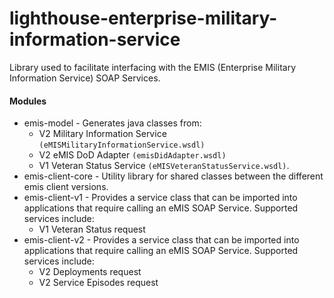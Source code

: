 # lighthouse-enterprise-military-information-service
Library used to facilitate interfacing with the EMIS (Enterprise Military Information Service) SOAP Services.

#### Modules
* emis-model - Generates java classes from:
    * V2 Military Information Service `(eMISMilitaryInformationService.wsdl)`
    * V2 eMIS DoD Adapter `(emisDidAdapter.wsdl)`
    * V1 Veteran Status Service `(eMISVeteranStatusService.wsdl)`.
* emis-client-core - Utility library for shared classes between the different emis client versions.
* emis-client-v1 -  Provides a service class that can be imported into applications that require calling an eMIS SOAP Service.
Supported services include:
    * V1 Veteran Status request
* emis-client-v2 -  Provides a service class that can be imported into applications that require calling an eMIS SOAP Service.
Supported services include:
    * V2 Deployments request
    * V2 Service Episodes request
